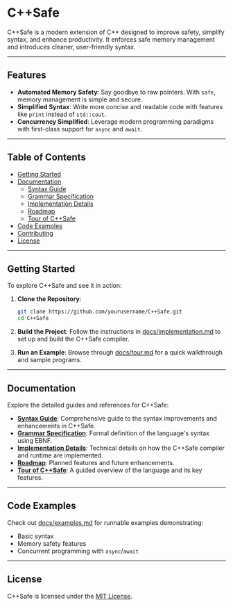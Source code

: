 # C++Safe

C++Safe is a modern extension of C++ designed to improve safety, simplify syntax, and enhance productivity. It enforces safe memory management and introduces cleaner, user-friendly syntax.

---

## Features
- **Automated Memory Safety**: Say goodbye to raw pointers. With `safe`, memory management is simple and secure.
- **Simplified Syntax**: Write more concise and readable code with features like `print` instead of `std::cout`.
- **Concurrency Simplified**: Leverage modern programming paradigms with first-class support for `async` and `await`.

---

## Table of Contents
- [Getting Started](#getting-started)
- [Documentation](#documentation)
  - [Syntax Guide](docs/syntax.md)
  - [Grammar Specification](docs/grammar.md)
  - [Implementation Details](docs/implementation.md)
  - [Roadmap](docs/roadmap.md)
  - [Tour of C++Safe](docs/tour.md)
- [Code Examples](#code-examples)
- [Contributing](#contributing)
- [License](#license)

---

## Getting Started

To explore C++Safe and see it in action:

1. **Clone the Repository**:
   ```bash
   git clone https://github.com/yourusername/C++Safe.git
   cd C++Safe
   ```

2. **Build the Project**:
   Follow the instructions in [docs/implementation.md](docs/implementation.md) to set up and build the C++Safe compiler.

3. **Run an Example**:
   Browse through [docs/tour.md](docs/tour.md) for a quick walkthrough and sample programs.

---

## Documentation

Explore the detailed guides and references for C++Safe:

- **[Syntax Guide](docs/syntax.md)**: Comprehensive guide to the syntax improvements and enhancements in C++Safe.
- **[Grammar Specification](docs/grammar.md)**: Formal definition of the language's syntax using EBNF.
- **[Implementation Details](docs/implementation.md)**: Technical details on how the C++Safe compiler and runtime are implemented.
- **[Roadmap](docs/roadmap.md)**: Planned features and future enhancements.
- **[Tour of C++Safe](docs/tour.md)**: A guided overview of the language and its key features.

---

## Code Examples

Check out [docs/examples.md](docs/examples.md) for runnable examples demonstrating:
- Basic syntax
- Memory safety features
- Concurrent programming with `async`/`await`

---

## License

C++Safe is licensed under the [MIT License](LICENSE).
